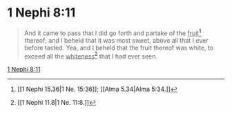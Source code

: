 # 1 Nephi 8:11

> And it came to pass that I did go forth and partake of the <u>fruit</u>[^a] thereof; and I beheld that it was most sweet, above all that I ever before tasted. Yea, and I beheld that the fruit thereof was white, to exceed all the <u>whiteness</u>[^b] that I had ever seen.

[1 Nephi 8:11](https://www.churchofjesuschrist.org/study/scriptures/bofm/1-ne/8?lang=eng&id=p11#p11)


[^a]: [[1 Nephi 15.36|1 Ne. 15:36]]; [[Alma 5.34|Alma 5:34.]]
[^b]: [[1 Nephi 11.8|1 Ne. 11:8.]]
